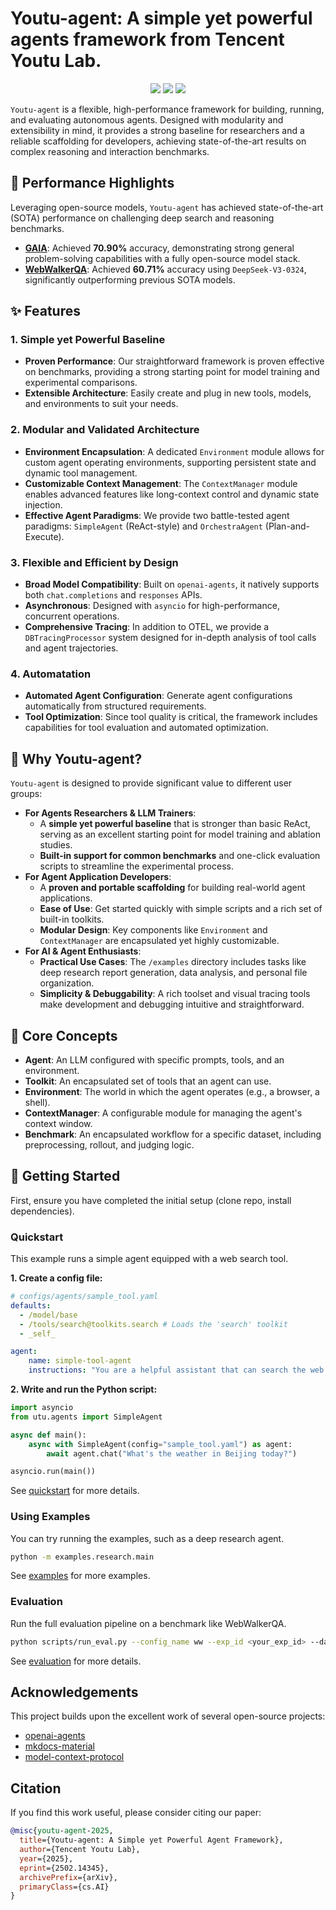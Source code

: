 # Youtu-agent: A simple yet powerful agents framework from Tencent Youtu Lab.

<div align="center">
<a href="./docs/index.md"><img src=https://img.shields.io/badge/📖-Documentation-blue.svg></a>
<a href=https://arxiv.org/abs/2502.14345><img src=https://img.shields.io/badge/arXiv-2502.14345-b31b1b.svg></a>
<a href=https://github.com/Tencent/uTu-agent><img src=https://img.shields.io/badge/GitHub-Tencent-blue.svg></a>
</div>

`Youtu-agent` is a flexible, high-performance framework for building, running, and evaluating autonomous agents. Designed with modularity and extensibility in mind, it provides a strong baseline for researchers and a reliable scaffolding for developers, achieving state-of-the-art results on complex reasoning and interaction benchmarks.


## 🚀 Performance Highlights

Leveraging open-source models, `Youtu-agent` has achieved state-of-the-art (SOTA) performance on challenging deep search and reasoning benchmarks.

- **[GAIA](https://gaia-benchmark-leaderboard.hf.space/)**: Achieved **70.90%** accuracy, demonstrating strong general problem-solving capabilities with a fully open-source model stack.
- **[WebWalkerQA](https://huggingface.co/datasets/callanwu/WebWalkerQA)**: Achieved **60.71%** accuracy using `DeepSeek-V3-0324`, significantly outperforming previous SOTA models.


## ✨ Features

### 1. Simple yet Powerful Baseline
- **Proven Performance**: Our straightforward framework is proven effective on benchmarks, providing a strong starting point for model training and experimental comparisons.
- **Extensible Architecture**: Easily create and plug in new tools, models, and environments to suit your needs.

### 2. Modular and Validated Architecture
- **Environment Encapsulation**: A dedicated `Environment` module allows for custom agent operating environments, supporting persistent state and dynamic tool management.
- **Customizable Context Management**: The `ContextManager` module enables advanced features like long-context control and dynamic state injection.
- **Effective Agent Paradigms**: We provide two battle-tested agent paradigms: `SimpleAgent` (ReAct-style) and `OrchestraAgent` (Plan-and-Execute).

### 3. Flexible and Efficient by Design
- **Broad Model Compatibility**: Built on `openai-agents`, it natively supports both `chat.completions` and `responses` APIs.
- **Asynchronous**: Designed with `asyncio` for high-performance, concurrent operations.
- **Comprehensive Tracing**: In addition to OTEL, we provide a `DBTracingProcessor` system designed for in-depth analysis of tool calls and agent trajectories.

### 4. Automatation
- **Automated Agent Configuration**: Generate agent configurations automatically from structured requirements.
- **Tool Optimization**: Since tool quality is critical, the framework includes capabilities for tool evaluation and automated optimization.

## 🤔 Why Youtu-agent?

`Youtu-agent` is designed to provide significant value to different user groups:

- **For Agents Researchers & LLM Trainers**:
    - A **simple yet powerful baseline** that is stronger than basic ReAct, serving as an excellent starting point for model training and ablation studies.
    - **Built-in support for common benchmarks** and one-click evaluation scripts to streamline the experimental process.
- **For Agent Application Developers**:
    - A **proven and portable scaffolding** for building real-world agent applications.
    - **Ease of Use**: Get started quickly with simple scripts and a rich set of built-in toolkits.
    - **Modular Design**: Key components like `Environment` and `ContextManager` are encapsulated yet highly customizable.
- **For AI & Agent Enthusiasts**:
    - **Practical Use Cases**: The `/examples` directory includes tasks like deep research report generation, data analysis, and personal file organization.
    - **Simplicity & Debuggability**: A rich toolset and visual tracing tools make development and debugging intuitive and straightforward.


## 🧩 Core Concepts

- **Agent**: An LLM configured with specific prompts, tools, and an environment.
- **Toolkit**: An encapsulated set of tools that an agent can use.
- **Environment**: The world in which the agent operates (e.g., a browser, a shell).
- **ContextManager**: A configurable module for managing the agent's context window.
- **Benchmark**: An encapsulated workflow for a specific dataset, including preprocessing, rollout, and judging logic.

## 🚀 Getting Started

First, ensure you have completed the initial setup (clone repo, install dependencies).

### Quickstart

This example runs a simple agent equipped with a web search tool.

**1. Create a config file:**
```yaml
# configs/agents/sample_tool.yaml
defaults:
  - /model/base
  - /tools/search@toolkits.search # Loads the 'search' toolkit
  - _self_

agent:
    name: simple-tool-agent
    instructions: "You are a helpful assistant that can search the web."
```

**2. Write and run the Python script:**
```python
import asyncio
from utu.agents import SimpleAgent

async def main():
    async with SimpleAgent(config="sample_tool.yaml") as agent:
        await agent.chat("What's the weather in Beijing today?")

asyncio.run(main())
```

See [quickstart](./docs/quickstart.md) for more details.


### Using Examples

You can try running the examples, such as a deep research agent.
```bash
python -m examples.research.main
```

See [examples](./docs/examples.md) for more examples.

### Evaluation

Run the full evaluation pipeline on a benchmark like WebWalkerQA.
```bash
python scripts/run_eval.py --config_name ww --exp_id <your_exp_id> --dataset WebWalkerQA --concurrency 5
```

See [evaluation](./docs/evaluation.md) for more details.


## Acknowledgements

This project builds upon the excellent work of several open-source projects:
- [openai-agents](https://github.com/openai/openai-agents-python/)
- [mkdocs-material](https://github.com/squidfunk/mkdocs-material)
- [model-context-protocol](https://github.com/modelcontextprotocol/python-sdk)

## Citation

If you find this work useful, please consider citing our paper:

```bibtex
@misc{youtu-agent-2025,
  title={Youtu-agent: A Simple yet Powerful Agent Framework},
  author={Tencent Youtu Lab},
  year={2025},
  eprint={2502.14345},
  archivePrefix={arXiv},
  primaryClass={cs.AI}
}
```
